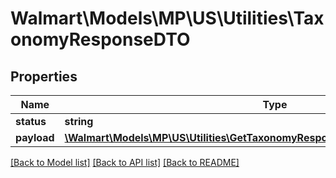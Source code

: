 # Walmart\Models\MP\US\Utilities\TaxonomyResponseDTO

## Properties

Name | Type | Description | Notes
------------ | ------------- | ------------- | -------------
**status** | **string** |  | [optional]
**payload** | [**\Walmart\Models\MP\US\Utilities\GetTaxonomyResponse200ResponsePayloadInner[]**](GetTaxonomyResponse200ResponsePayloadInner.md) |  | [optional]


[[Back to Model list]](./) [[Back to API list]](../../../../../README.md#supported-apis) [[Back to README]](../../../../../README.md)
